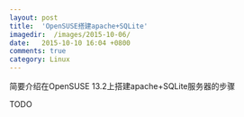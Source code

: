 ```yaml
---
layout: post
title:  'OpenSUSE搭建apache+SQLite'
imagedir:  /images/2015-10-06/
date:   2015-10-10 16:04 +0800
comments: true
category: Linux
---
```


简要介绍在OpenSUSE 13.2上搭建apache+SQLite服务器的步骤

TODO